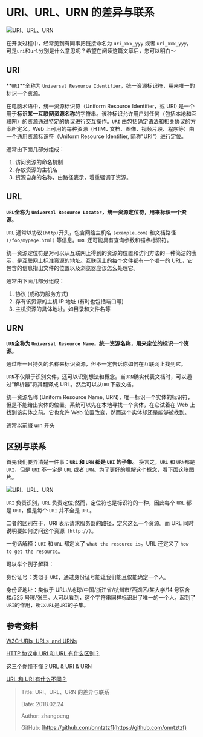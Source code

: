 # URI、URL、URN 的差异与联系

![URI&#x3001;URL&#x3001;URN](http://file.zhangpeng.site/2018/02/24/1.png)

在开发过程中，经常见到有同事把链接命名为 `uri_xxx_yyy` 或者 `url_xxx_yyy`，可是`uri`和`url`分别是什么意思呢？希望在阅读这篇文章后，您可以明白～

## URI

**`URI`**全称为 `Universal Resource Identifier`，统一资源标识符，用来唯一的标识一个资源。

在电脑术语中，统一资源标识符（Uniform Resource Identifier，或 URI) 是一个用于**标识某一互联网资源名称**的字符串。该种标识允许用户对任何（包括本地和互联网）的资源通过特定的协议进行交互操作。`URI` 由包括确定语法和相关协议的方案所定义。Web 上可用的每种资源（HTML 文档、图像、视频片段、程序等）由一个通用资源标识符（Uniform Resource Identifier, 简称"URI"）进行定位。

通常由下面几部分组成：

1. 访问资源的命名机制
2. 存放资源的主机名
3. 资源自身的名称，由路径表示，着重强调于资源。

## URL

**`URL`**全称为 `Universal Resource Locator`，统一资源定位符，用来**标识一个资源**。

`URL` 通常以协议`(http)`开头，包含网络主机名 `(example.com)` 和文档路径 `(/foo/mypage.html)` 等信息。`URL` 还可能具有查询参数和锚点标识符。

统一资源定位符是对可以从互联网上得到的资源的位置和访问方法的一种简洁的表示，是互联网上标准资源的地址。互联网上的每个文件都有一个唯一的 URL，它包含的信息指出文件的位置以及浏览器应该怎么处理它。

通常由下面几部分组成：

1. 协议 (或称为服务方式)
2. 存有该资源的主机 IP 地址 (有时也包括端口号)
3. 主机资源的具体地址。如目录和文件名等

## URN

**`URN`**全称为 `Universal Resource Name`，统一资源名称，用来定位的**标识一个资源**。

通过唯一且持久的名称来标识资源，但不一定告诉你如何在互联网上找到它。

`URN`不仅限于识别文件，还可以识别想法和概念。当`URN`确实代表文档时，可以通过“解析器”将其翻译成 URL。然后可以从`URL`下载文档。

统一资源名称 (Uniform Resource Name, URN)，唯一标识一个实体的标识符，但是不能给出实体的位置。系统可以先在本地寻找一个实体，在它试着在 Web 上找到该实体之前。它也允许 Web 位置改变，然而这个实体却还是能够被找到。

通常以前缀 urn 开头

## 区别与联系

首先我们要弄清楚一件事：**`URL` 和 `URN` 都是 `URI` 的子集。** 换言之，`URL` 和 `URN`都是 `URI`，但是 `URI` 不一定是 `URL` 或者 `URN`。为了更好的理解这个概念，看下面这张图片。

![URI&#x3001;URL&#x3001;URN](http://file.zhangpeng.site/2018/02/24/2.jpg)

`URI` 负责识别，`URL` 负责定位;然而，定位符也是标识符的一种，因此每个 `URL` 都是 `URI`，但是每个 `URI` 并不全是 `URL`。

二者的区别在于，URI 表示请求服务器的路径，定义这么一个资源。而 URL 同时说明要如何访问这个资源（`http://`）。

一句话解释：`URI` 和 `URL` 都定义了 `what the resource is`。URL 还定义了 `how to get the resource`。

可以举个例子解释：

身份证号：类似于 `URI`，通过身份证号能让我们能且仅能确定一个人。

身份证地址：类似于 URL://地球/中国/浙江省/杭州市/西湖区/某大学/14 号宿舍楼/525 号寝/张三。人可以看到，这个字符串同样标识出了唯一的一个人，起到了`URI`的作用，所以`URL`是`URI`的子集。

## 参考资料

[W3C-URIs, URLs, and URNs](https://www.w3.org/TR/uri-clarification/)

[HTTP 协议中 URI 和 URL 有什么区别？](https://www.zhihu.com/question/21950864)

[这三个你懂不懂？URL & URI & URN](https://www.jianshu.com/p/cb0dbbf2fd15)

[URL 和 URI 有什么不同？](https://www.zhihu.com/question/19557151)

> Title: URI、URL、URN 的差异与联系
>
> Date: 2018.02.24
>
> Author: zhangpeng
>
> GitHub: [https://github.com/onntztzf](https://github.com/onntztzf)
